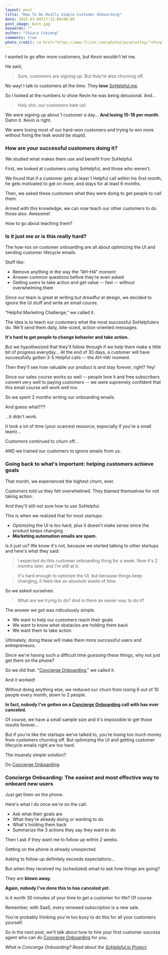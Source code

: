 ```yaml
---
layout: post
title: "How To Do Really Simple Customer Onboarding"
date: 2015-03-04T17:31:09+08:00
post_image: burn.jpg
keywords: ""
author: "Chiara Cokieng"
comments: true
photo_credit: <a href="https://www.flickr.com/photos/purpleslog/">Purple Slog</a>
---
```

I wanted to go after more customers, but Kevin wouldn’t let me.

He said,

>Sure, customers are signing up. But they’re also churning off.

No way! I talk to customers all the time. They **love** <a href="http://try.sohelpful.me/">SoHelpful.me</a>.

So I looked at the numbers to show Kevin he was being delusional. And...

>Holy shit, our customers hate us!

We were signing up about 1 customer a day... **And losing 15-18 per month**. Damn it. Kevin is right.

We were losing most of our hard-won customers and trying to win more without fixing the leak would be stupid.

### How are your successful customers doing it?

We studied what makes them use and benefit from SoHelpful.

First, we looked at customers using SoHelpful, and those who weren't.

We found that if a customer gets at least 1 Helpful call within his first month, he gets motivated to get on more, and stays for at least 6 months.

Then, we asked these customers what they were doing to get people to call them.

Armed with this knowledge, we can now teach our other customers to do those also. Awesome!

How to go about teaching them?

### Is it just me or is this really hard?

The how-tos on customer onboarding are all about optimizing the UI and sending customer lifecycle emails.

Stuff like:

* Remove anything in the way the "AH-HA" moment
* Answer common questions before they’re even asked
* Getting users to take action and get value -- fast -- without overwhelming them

Since our team is great at writing but dreadful at design, we decided to ignore the UI stuff and write an email course.

“Helpful Marketing Challenge,” we called it.

The idea is to teach our customers what the most successful SoHelpfulers do. We'll send them daily, bite-sized, action-oriented messages.

**It's hard to get people to change behavior and take action.**

But we hypothesized that they'll follow through if we help them make a little bit of progress everyday... At the end of 30 days, a customer will have successfully gotten 3-5 Helpful calls -- the AH-HA! moment.

Then they'll see how valuable our product is and stay forever, right? Yey!

Since our sales course works so well -- people love it and free subscribers convert very well to paying customers -- we were supremely confident that this email course will work well too.

So we spent 2 months writing our onboarding emails.

And guess what???

...it didn't work.

It took a lot of time (your scarcest resource, especially if you're a small team)...

Customers continued to churn off...

AND we trained our customers to ignore emails from us.

### Going back to what's important: helping customers achieve goals

That month, we experienced the highest churn, ever.

Customers told us they felt overwhelmed. They blamed themselves for not taking action.

And they'll still not sure how to use SoHelpful.

This is when we realized that for most startups:

+ Optimizing the UI is too hard, plus it doesn't make sense since the product keeps changing
+ **Marketing automation emails are spam.**

Is it just us? We know it's not, because we started talking to other startups and here's what they said:

>I expected do this customer onboarding thing for a week. Now it's 2 months later, and I'm still at it.

>It's hard enough to optimize the UI, but because things keep changing, it feels like an absolute waste of time.

So we asked ourselves:

>What are we trying to do? And is there an easier way to do it?

The answer we got was ridiculously simple.

+ We want to help our customers reach their goals
+ We want to know what obstacles are holding them back
+ We want them to take action

Ultimately, doing these will make them more successful users and entrepreneurs.

Since we're having such a difficult time *guessing* these things, why not just get them on the phone?

So we did that. "<a href="http://blog.sohelpful.io/sohelpfulio/index.html">Concierge Onboarding</a>," we called it.

And it worked!

Without doing anything else, we reduced our churn from losing 6 out of 10 people every month, down to 2 people.

**In fact, nobody I've gotten on a <a href="http://blog.sohelpful.io/sohelpfulio/index.html">Concierge Onboarding</a> call with has ever canceled.**

Of course, we have a small sample size and it's impossible to get those results forever...

But if you're like the startups we’ve talked to, you’re losing too much money from customers churning off. But optimizing the UI and getting customer lifecycle emails right are too hard.

The insanely simple solution?

Do <a href="http://blog.sohelpful.io/sohelpfulio/index.html">Concierge Onboarding</a>.

### Concierge Onboarding: The easiest and most effective way to onboard new users

Just get them on the phone.

Here's what I do once we're on the call:

+ Ask what their goals are
+ What they're already doing or wanting to do
+ What's holding them back
+ Summarize the 3 actions they say they want to do

Then I ask if they want me to follow up within 2 weeks.

Getting on the phone is already unexpected.

Asking to follow up definitely exceeds expectations...

But when they received my (scheduled) email to ask how things are going?

They are **blown away**.

**Again, nobody I've done this to has canceled yet.**

Is it worth 30 minutes of your time to get a customer for life? Of course.

Remember, with SaaS, every renewed subscription is a new sale.

You're probably thinking you're too busy to do this for all your customers yourself.

So in the next post, we'll talk about how to hire your first customer success agent who can do <a href="http://blog.sohelpful.io/sohelpfulio/index.html">Concierge Onboarding</a> for you.

*What is Concierge Onboarding? Read about the <a href="http://blog.sohelpful.io/sohelpfulio/index.html">SoHelpful.io Project</a>.*